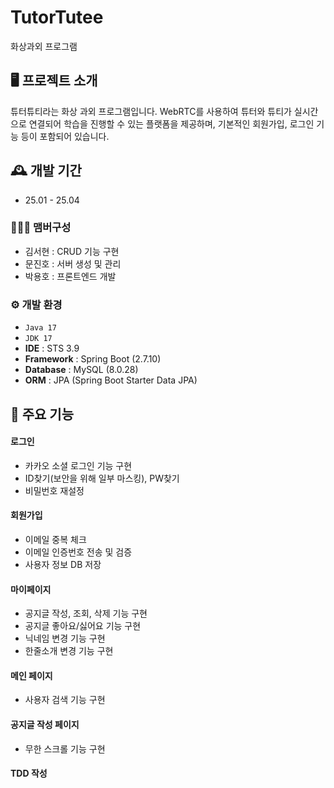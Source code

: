 # TutorTutee
화상과외 프로그램

## 🖥️ 프로젝트 소개
튜터튜티라는 화상 과외 프로그램입니다.
WebRTC를 사용하여 튜터와 튜티가 실시간으로 연결되어 학습을 진행할 수 있는 플랫폼을 제공하며, 기본적인 회원가입, 로그인 기능 등이 포함되어 있습니다.
<br>

## 🕰️ 개발 기간
* 25.01 - 25.04

### 🧑‍🤝‍🧑 맴버구성
 - 김서현 : CRUD 기능 구현
 - 문진호 : 서버 생성 및 관리
 - 박용호 : 프론트엔드 개발

### ⚙️ 개발 환경
- `Java 17`
- `JDK 17`
- **IDE** : STS 3.9
- **Framework** : Spring Boot (2.7.10)
- **Database** : MySQL (8.0.28)
- **ORM** : JPA (Spring Boot Starter Data JPA)

## 📌 주요 기능
#### 로그인
- 카카오 소셜 로그인 기능 구현
- ID찾기(보안을 위해 일부 마스킹), PW찾기
- 비밀번호 재설정

#### 회원가입
- 이메일 중복 체크
- 이메일 인증번호 전송 및 검증
- 사용자 정보 DB 저장

#### 마이페이지
- 공지글 작성, 조회, 삭제 기능 구현
- 공지글 좋아요/싫어요 기능 구현
- 닉네임 변경 기능 구현
- 한줄소개 변경 기능 구현

#### 메인 페이지
- 사용자 검색 기능 구현

#### 공지글 작성 페이지
- 무한 스크롤 기능 구현

#### TDD 작성

